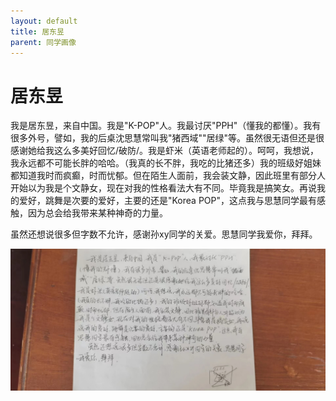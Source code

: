 ```yaml
---
layout: default
title: 居东昱
parent: 同学画像
---
```


# 居东昱

我是居东昱，来自中国。我是"K-POP"人。我最讨厌"PPH"（懂我的都懂）。我有很多外号，譬如，我的后桌沈思慧常叫我"猪西域""居绿"等。虽然很无语但还是很感谢她给我这么多美好回忆/破防/。我是虾米（英语老师起的）。呵呵，我想说，我永远都不可能长胖的哈哈。（我真的长不胖，我吃的比猪还多）我的班级好姐妹都知道我时而疯癫，时而忧郁。但在陌生人面前，我会装文静，因此班里有部分人开始以为我是个文静女，现在对我的性格看法大有不同。毕竟我是搞笑女。再说我的爱好，跳舞是次要的爱好，主要的还是"Korea POP"，这点我与思慧同学最有感触，因为总会给我带来某种神奇的力量。

虽然还想说很多但字数不允许，感谢孙xy同学的关爱。思慧同学我爱你，拜拜。

![居东昱自我介绍](/photos/居东昱.jpg)
